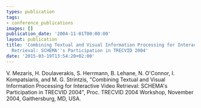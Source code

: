 ```yaml
---
types: publication
tags:
- conference_publications
images: []
publication_date: '2004-11-01T00:00:00'
layout: publication
title: 'Combining Textual and Visual Information Processing for Interactive Video
  Retrieval: SCHEMA''s Participation in TRECVID 2004'
date: '2015-03-19T13:54:20+02:00'
---
```

<p>V. Mezaris, H. Doulaverakis, S. Herrmann, B. Lehane, N. O'Connor, I. Kompatsiaris, and M. G. Strintzis, "Combining Textual and Visual Information Processing for Interactive Video Retrieval: SCHEMA's Participation in TRECVID 2004", Proc. TRECVID 2004 Workshop, November 2004, Gaithersburg, MD, USA.</p>
